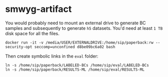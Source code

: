 # smwyg-artifact

You would probably need to mount an external drive to generate BC samples and subsequently to generate `h5` datasets. You'd need at least `1 TB` disk space for all the files.
```
docker run -it -v /media/USER/EXTERNALDRIVE:/home/sip/paperback:rw --security-opt seccomp=unconfined d8be09bc6a02 bash

```
Then create symbolic links in the `eval` folder:
```
ln -s /home/sip/paperback/LABELED-BCs /home/sip/eval/LABELED-BCs
ln -s /home/sip/paperback/RESULTS-ML /home/sip/eval/RESULTS-ML

```
